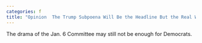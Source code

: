 ```yaml
---
categories: f
title: "Opinion  The Trump Subpoena Will Be the Headline But the Real Washington News Was Elsewhere"
---
```

The drama of the Jan. 6 Committee may still not be enough for Democrats.